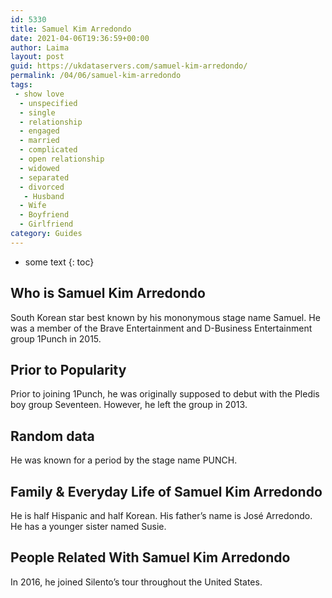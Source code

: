 ```yaml
---
id: 5330
title: Samuel Kim Arredondo
date: 2021-04-06T19:36:59+00:00
author: Laima
layout: post
guid: https://ukdataservers.com/samuel-kim-arredondo/
permalink: /04/06/samuel-kim-arredondo
tags:
 - show love
  - unspecified
  - single
  - relationship
  - engaged
  - married
  - complicated
  - open relationship
  - widowed
  - separated
  - divorced
   - Husband
  - Wife
  - Boyfriend
  - Girlfriend
category: Guides
---
```


* some text
{: toc}


## Who is Samuel Kim Arredondo
                  
                  
                  
South Korean star best known by his mononymous stage name Samuel. He was a member of the Brave Entertainment and D-Business Entertainment group 1Punch in 2015. 
                  
              
            
              
            
                
                
                
## Prior to Popularity
                  
                  
                  
Prior to joining 1Punch, he was originally supposed to debut with the Pledis boy group Seventeen. However, he left the group in 2013.
                  
              
            
              
            
                
                
                
## Random data
                  
                  
                  
He was known for a period by the stage name PUNCH. 
                  
              
            
              
            
                
                
                
## Family & Everyday Life of Samuel Kim Arredondo
                  
                  
                  
He is half Hispanic and half Korean. His father&#8217;s name is José Arredondo. He has a younger sister named Susie.
                  
              
            
              
            
                
                
                
## People Related With Samuel Kim Arredondo
                  
                  
                  
In 2016, he joined Silento&#8217;s tour throughout the United States.
                  
              
            
              
            
                
              
            
              
              
            
            
              
            
          
          
          